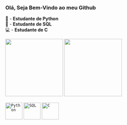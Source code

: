 ### Olá, Seja Bem-Vindo ao meu Github

🐍 -   **Estudante de Python**<br>
🏦 -    **Estudante de SQL** <br>
💻 - **Estudante de C**


<div> 
  <img height="180em" src="https://github-readme-stats.vercel.app/api?username=Thorkrz&theme=aura&show_icons=true">
  <img height="180em" src="https://github-readme-stats.vercel.app/api/top-langs/?username=Thorkrz&layout=compact&theme=aura">
  
</div>
<br>
<code><img height="53" src="https://cdn.iconscout.com/icon/free/png-64/python-2-226051.png" alt="Python"/></code>
<code><img height="53" src="https://static.thenounproject.com/png/15201-200.png" alt="SQL"/></code> 
<code><img height="53" src="https://upload.wikimedia.org/wikipedia/commons/1/19/C_Logo.png" alt="C"/></code> 

          
